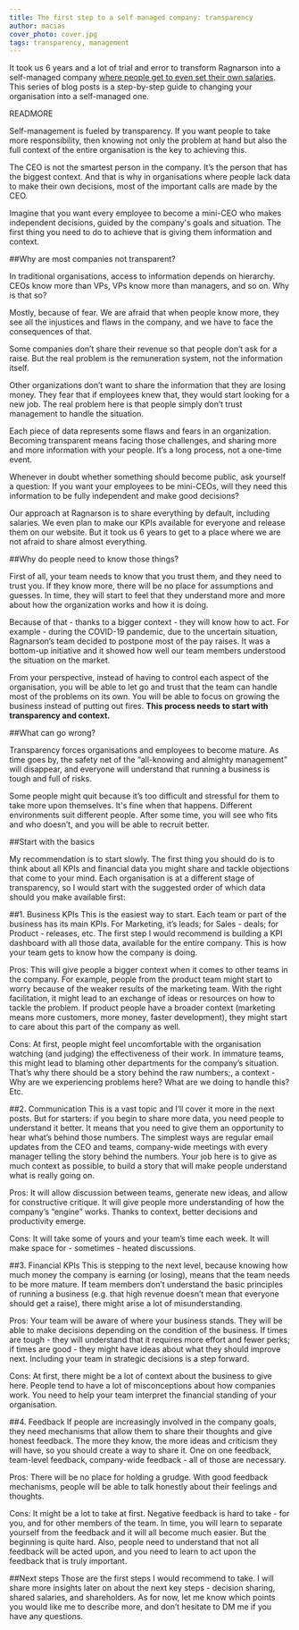 ```yaml
---
title: The first step to a self managed company: transparency
author: macias
cover_photo: cover.jpg
tags: transparency, management
---
```


It took us 6 years and a lot of trial and error to transform Ragnarson into a self-managed company [where people get to even set their own salaries](https://maciejgalkiewicz.com/2018/05/08/self-set-salaries/). This series of blog posts is a step-by-step guide to changing your organisation into a self-managed one.

READMORE

Self-management is fueled by transparency. If you want people to take more responsibility, then knowing not only the problem at hand but also the full context of the entire organisation is the key to achieving this.

The CEO is not the smartest person in the company. It’s the person that has the biggest context. And that is why in organisations where people lack data to make their own decisions, most of the important calls are made by the CEO.

Imagine that you want every employee to become a mini-CEO who makes independent decisions, guided by the company's goals and situation. The first thing you need to do to achieve that is giving them information and context.

##Why are most companies not transparent?

In traditional organisations, access to information depends on hierarchy. CEOs know more than VPs, VPs know more than managers, and so on. Why is that so?

Mostly, because of fear. We are afraid that when people know more, they see all the injustices and flaws in the company, and we have to face the consequences of that.

Some companies don’t share their revenue so that people don’t ask for a raise. But the real problem is the remuneration system, not the information itself.

Other organizations don’t want to share the information that they are losing money. They fear that if employees knew that, they would start looking for a new job. The real problem here is that people simply don’t trust management to handle the situation.

Each piece of data represents some flaws and fears in an organization. Becoming transparent means facing those challenges, and sharing more and more information with your people. It’s a long process, not a one-time event.

Whenever in doubt whether something should become public, ask yourself a question: If you want your employees to be mini-CEOs, will they need this information to be fully independent and make good decisions?

Our approach at Ragnarson is to share everything by default, including salaries. We even plan to make our KPIs available for everyone and release them on our website. But it took us 6 years to get to a place where we are not afraid to share almost everything.

##Why do people need to know those things?

First of all, your team needs to know that you trust them, and they need to trust you. If they know more, there will be no place for assumptions and guesses. In time, they will start to feel that they understand more and more about how the organization works and how it is doing.

Because of that - thanks to a bigger context - they will know how to act. For example - during the COVID-19 pandemic, due to the uncertain situation, Ragnarson’s team decided to postpone most of the pay raises. It was a bottom-up initiative and it showed how well our team members understood the situation on the market.

From your perspective, instead of having to control each aspect of the organisation, you will be able to let go and trust that the team can handle most of the problems on its own. You will be able to focus on growing the business instead of putting out fires. **This process needs to start with transparency and context.**

##What can go wrong?

Transparency forces organisations and employees to become mature. As time goes by, the safety net of the “all-knowing and almighty management” will disappear, and everyone will understand that running a business is tough and full of risks.

Some people might quit because it’s too difficult and stressful for them to take more upon themselves. It's fine when that happens. Different environments suit different people. After some time, you will see who fits and who doesn’t, and you will be able to recruit better.

##Start with the basics

My recommendation is to start slowly. The first thing you should do is to think about all KPIs and financial data you might share and tackle objections that come to your mind. Each organisation is at a different stage of transparency, so I would start with the suggested order of which data should you make available first:

##1. Business KPIs
This is the easiest way to start. Each team or part of the business has its main KPIs. For Marketing, it’s leads; for Sales - deals; for Product - releases, etc. The first step I would recommend is building a KPI dashboard with all those data, available for the entire company. This is how your team gets to know how the company is doing.

Pros: This will give people a bigger context when it comes to other teams in the company. For example, people from the product team might start to worry because of the weaker results of the marketing team. With the right facilitation, it might lead to an exchange of ideas or resources on how to tackle the problem. If product people have a broader context (marketing means more customers, more money, faster development), they might start to care about this part of the company as well.

Cons: At first, people might feel uncomfortable with the organisation watching (and judging) the effectiveness of their work. In immature teams, this might lead to blaming other departments for the company’s situation. That’s why there should be a story behind the raw numbers;, a context - Why are we experiencing problems here? What are we doing to handle this? Etc.

##2. Communication
This is a vast topic and I’ll cover it more in the next posts. But for starters: if you begin to share more data, you need people to understand it better. It means that you need to give them an opportunity to hear what’s behind those numbers. The simplest ways are regular email updates from the CEO and teams, company-wide meetings with every manager telling the story behind the numbers. Your job here is to give as much context as possible, to build a story that will make people understand what is really going on.

Pros: It will allow discussion between teams, generate new ideas, and allow for constructive critique. It will give people more understanding of how the company’s “engine” works. Thanks to context, better decisions and productivity emerge.

Cons: It will take some of yours and your team’s time each week. It will make space for - sometimes - heated discussions.

##3. Financial KPIs
This is stepping to the next level, because knowing how much money the company is earning (or losing), means that the team needs to be more mature. If team members don’t understand the basic principles of running a business (e.g. that high revenue doesn’t mean that everyone should get a raise), there might arise a lot of misunderstanding.

Pros: Your team will be aware of where your business stands. They will be able to make decisions depending on the condition of the business. If times are tough - they will understand that it requires more effort and fewer perks; if times are good - they might have ideas about what they should improve next. Including your team in strategic decisions is a step forward.

Cons: At first, there might be a lot of context about the business to give here. People tend to have a lot of misconceptions about how companies work. You need to help your team interpret the financial standing of your organisation.

##4. Feedback
If people are increasingly involved in the company goals, they need mechanisms that allow them to share their thoughts and give honest feedback. The more they know, the more ideas and criticism they will have, so you should create a way to share it. One on one feedback, team-level feedback, company-wide feedback - all of those are necessary.

Pros: There will be no place for holding a grudge. With good feedback mechanisms, people will be able to talk honestly about their feelings and thoughts.

Cons: It might be a lot to take at first. Negative feedback is hard to take - for you, and for other members of the team. In time, you will learn to separate yourself from the feedback and it will all become much easier. But the beginning is quite hard. Also, people need to understand that not all feedback will be acted upon, and you need to learn to act upon the feedback that is truly important.

##Next steps
Those are the first steps I would recommend to take. I will share more insights later on about the next key steps - decision sharing, shared salaries, and shareholders. As for now, let me know which points you would like me to describe more, and don’t hesitate to DM me if you have any questions.
